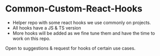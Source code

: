 # Common-Custom-React-Hooks
- Helper repo with some react hooks we use commonly on projects.
- All hooks have a JS & TS version
- More hooks will be added as we fine tune them and have the time to work on this repo.

Open to suggestions & request for hooks of certain use cases.
